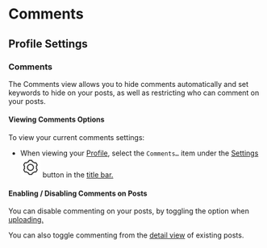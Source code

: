 # Comments

## Profile Settings

### Comments

The Comments view allows you to hide comments automatically and set keywords to hide on your posts, as well as restricting who can comment on your posts.

#### Viewing Comments Options

To view your current comments settings:

* When viewing your [Profile](../), select the `Comments…` item under the [Settings](./) ![](../../../.gitbook/assets/settings.png) button in the [title bar.](../../../misc/glossary.md#title-bar)

#### Enabling / Disabling Comments on Posts

You can disable commenting on your posts, by toggling the option when [uploading.](../../upload.md)

You can also toggle commenting from the [detail view](../../detailview.md#comments) of existing posts.

